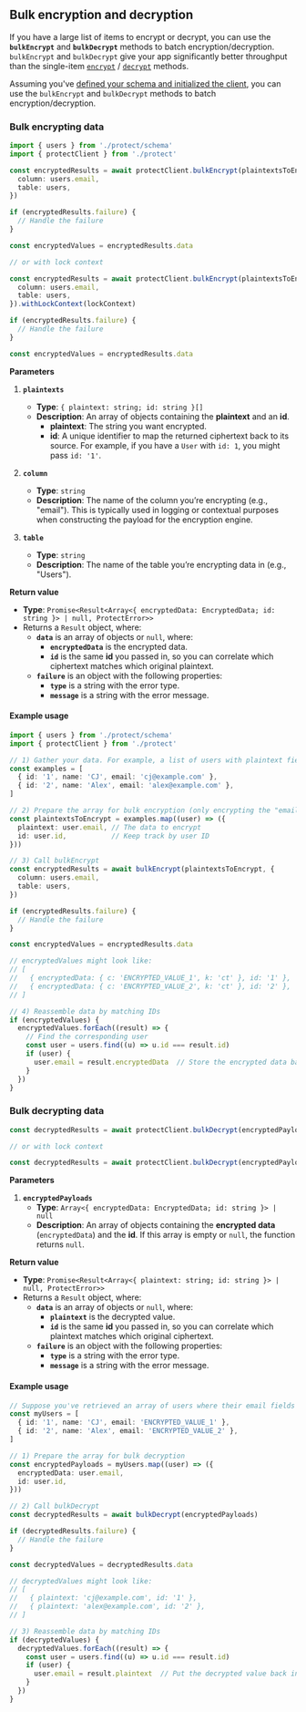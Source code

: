 ## Bulk encryption and decryption

If you have a large list of items to encrypt or decrypt, you can use the **`bulkEncrypt`** and **`bulkDecrypt`** methods to batch encryption/decryption.
`bulkEncrypt` and `bulkDecrypt` give your app significantly better throughput than the single-item [`encrypt`](../README.md#encrypting-data) / [`decrypt`](../README.md#decrypting-data) methods.

Assuming you've [defined your schema and initialized the client](../README.md#defining-your-schema), you can use the `bulkEncrypt` and `bulkDecrypt` methods to batch encryption/decryption.

### Bulk encrypting data

```ts
import { users } from './protect/schema'
import { protectClient } from './protect'

const encryptedResults = await protectClient.bulkEncrypt(plaintextsToEncrypt, {
  column: users.email,
  table: users,
})

if (encryptedResults.failure) {
  // Handle the failure
}

const encryptedValues = encryptedResults.data

// or with lock context

const encryptedResults = await protectClient.bulkEncrypt(plaintextsToEncrypt, {
  column: users.email,
  table: users,
}).withLockContext(lockContext)

if (encryptedResults.failure) {
  // Handle the failure
}

const encryptedValues = encryptedResults.data
```

**Parameters**

1. **`plaintexts`**
   - **Type**: `{ plaintext: string; id: string }[]`
   - **Description**:
     An array of objects containing the **plaintext** and an **id**.
     - **plaintext**: The string you want encrypted.
     - **id**: A unique identifier to map the returned ciphertext back to its source. For example, if you have a `User` with `id: 1`, you might pass `id: '1'`.

2. **`column`**
   - **Type**: `string`
   - **Description**:
     The name of the column you’re encrypting (e.g., "email"). This is typically used in logging or contextual purposes when constructing the payload for the encryption engine.

3. **`table`**
   - **Type**: `string`
   - **Description**:
     The name of the table you’re encrypting data in (e.g., "Users").

**Return value**

- **Type**: `Promise<Result<Array<{ encryptedData: EncryptedData; id: string }> | null, ProtectError>>`
- Returns a `Result` object, where:
  - **`data`** is an array of objects or `null`, where:
    - **`encryptedData`** is the encrypted data.
    - **`id`** is the same **id** you passed in, so you can correlate which ciphertext matches which original plaintext.
  - **`failure`** is an object with the following properties:
    - **`type`** is a string with the error type.
    - **`message`** is a string with the error message.

#### Example usage

```ts
import { users } from './protect/schema'
import { protectClient } from './protect'

// 1) Gather your data. For example, a list of users with plaintext fields.
const examples = [
  { id: '1', name: 'CJ', email: 'cj@example.com' },
  { id: '2', name: 'Alex', email: 'alex@example.com' },
]

// 2) Prepare the array for bulk encryption (only encrypting the "email" field here).
const plaintextsToEncrypt = examples.map((user) => ({
  plaintext: user.email, // The data to encrypt
  id: user.id,           // Keep track by user ID
}))

// 3) Call bulkEncrypt
const encryptedResults = await bulkEncrypt(plaintextsToEncrypt, {
  column: users.email,
  table: users,
})

if (encryptedResults.failure) {
  // Handle the failure
}

const encryptedValues = encryptedResults.data

// encryptedValues might look like:
// [
//   { encryptedData: { c: 'ENCRYPTED_VALUE_1', k: 'ct' }, id: '1' },
//   { encryptedData: { c: 'ENCRYPTED_VALUE_2', k: 'ct' }, id: '2' },
// ]

// 4) Reassemble data by matching IDs
if (encryptedValues) {
  encryptedValues.forEach((result) => {
    // Find the corresponding user
    const user = users.find((u) => u.id === result.id)
    if (user) {
      user.email = result.encryptedData  // Store the encrypted data back into the user object
    }
  })
}
```

### Bulk decrypting data

```ts
const decryptedResults = await protectClient.bulkDecrypt(encryptedPayloads)

// or with lock context

const decryptedResults = await protectClient.bulkDecrypt(encryptedPayloads).withLockContext(lockContext)
```

**Parameters**

1. **`encryptedPayloads`**
   - **Type**: `Array<{ encryptedData: EncryptedData; id: string }> | null`
   - **Description**:
     An array of objects containing the **encrypted data** (`encryptedData`) and the **id**.
     If this array is empty or `null`, the function returns `null`.

**Return value**

- **Type**: `Promise<Result<Array<{ plaintext: string; id: string }> | null, ProtectError>>`
- Returns a `Result` object, where:
  - **`data`** is an array of objects or `null`, where:
    - **`plaintext`** is the decrypted value.
    - **`id`** is the same **id** you passed in, so you can correlate which plaintext matches which original ciphertext.
  - **`failure`** is an object with the following properties:
    - **`type`** is a string with the error type.
    - **`message`** is a string with the error message.

#### Example usage

```ts
// Suppose you've retrieved an array of users where their email fields are ciphertext:
const myUsers = [
  { id: '1', name: 'CJ', email: 'ENCRYPTED_VALUE_1' },
  { id: '2', name: 'Alex', email: 'ENCRYPTED_VALUE_2' },
]

// 1) Prepare the array for bulk decryption
const encryptedPayloads = myUsers.map((user) => ({
  encryptedData: user.email,
  id: user.id,
}))

// 2) Call bulkDecrypt
const decryptedResults = await bulkDecrypt(encryptedPayloads)

if (decryptedResults.failure) {
  // Handle the failure
}

const decryptedValues = decryptedResults.data

// decryptedValues might look like:
// [
//   { plaintext: 'cj@example.com', id: '1' },
//   { plaintext: 'alex@example.com', id: '2' },
// ]

// 3) Reassemble data by matching IDs
if (decryptedValues) {
  decryptedValues.forEach((result) => {
    const user = users.find((u) => u.id === result.id)
    if (user) {
      user.email = result.plaintext  // Put the decrypted value back in place
    }
  })
}
```
